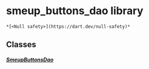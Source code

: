 


# smeup_buttons_dao library






    *[<Null safety>](https://dart.dev/null-safety)*





## Classes

##### [SmeupButtonsDao](../smeup_daos_smeup_buttons_dao/SmeupButtonsDao-class.md)



 















